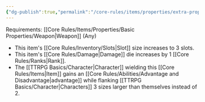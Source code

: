 ```yaml
---
{"dg-publish":true,"permalink":"/core-rules/items/properties/extra-properties/weapon/great/"}
---
```


Requirements: [[Core Rules/Items/Properties/Basic Properties/Weapon\|Weapon]] (Any)

- This item's [[Core Rules/Inventory/Slots\|Slot]] size increases to 3 slots.
- This item's [[Core Rules/Damage\|Damage]] die increases by 1 [[Core Rules/Ranks\|Rank]].
- The [[TTRPG Basics/Character\|Character]] wielding this [[Core Rules/Items\|Item]] gains an [[Core Rules/Abilities/Advantage and Disadvantage\|advantage]] while flanking [[TTRPG Basics/Character\|Characters]] 3 sizes larger than themselves instead of 2.